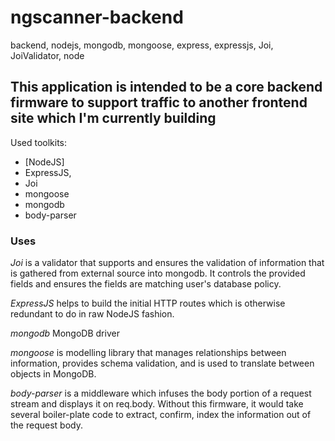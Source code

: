 # ngscanner-backend
backend, nodejs, mongodb, mongoose, express, expressjs, Joi, JoiValidator, node

## This application is intended to be a core backend firmware to support traffic to another frontend site which I'm currently building ##

Used toolkits:
 
 * [NodeJS]
 * ExpressJS,
 * Joi
 * mongoose
 * mongodb
 * body-parser
 
 ### Uses ###
 
 *Joi* is a validator that supports and ensures the validation of information that is gathered from external source into mongodb. It controls the provided fields and ensures the fields are matching user's database policy.
 
 *ExpressJS* helps to build the initial HTTP routes which is otherwise redundant to do in raw NodeJS fashion.
 
 *mongodb* MongoDB driver
 
 *mongoose* is modelling library that manages relationships between information, provides schema validation, and is used to translate between objects in MongoDB.
 
 *body-parser* is a middleware which infuses the body portion of a request stream and displays it on req.body. Without this firmware, it would take several boiler-plate code to extract, confirm, index the information out of the request body.
